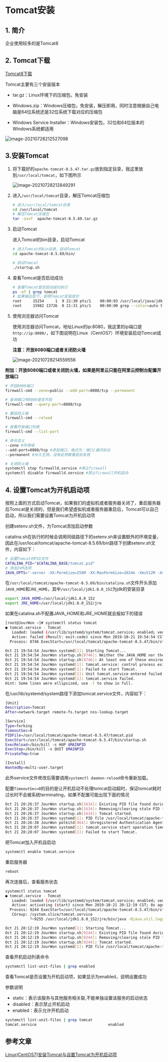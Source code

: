 # Tomcat安装

## 1. 简介

企业使用较多的是Tomcat8

## 2. Tomcat下载

[Tomcat8下载](https://tomcat.apache.org/download-80.cgi)

Tomcat主要有三个安装版本

- tar.gz：Linux环境下的压缩包，免安装

- Windows.zip：Windows压缩包，免安装，解压即用，同时注意根据自己电脑是64位系统还是32位系统下载对应的压缩包
- Windows Service Installer：Windows安装包，32位和64位版本的Windows系统都适用

![image-20210728212527098](https://abelsun-1256449468.cos.ap-beijing.myqcloud.com/image/image-20210728212527098.png)

## 3.安装Tomcat

1. 将下载好的`apache-tomcat-8.5.47.tar.gz`放到指定目录，我这里放到`/usr/local/tomcat`，如下图所示

   ![image-20210728212849291](https://abelsun-1256449468.cos.ap-beijing.myqcloud.com/image/image-20210728212849291.png)

2. 进入`/usr/local/tomcat`目录，解压Tomcat压缩包

   ```sh
   # 进入/usr/local/tomcat目录
   cd /usr/local/tomcat
   # 解压Tomcat压缩包
   tar -zxvf  apache-tomcat-8.5.69.tar.gz 
   ```

3. 启动Tomcat

   进入Tomcat的bin目录，启动Tomcat

   ```sh
   # 进入Tomcat的bin目录，启动Tomcat
   cd apache-tomcat-8.5.69/bin/
   
   # 启动Tomcat
   ./startup.sh
   ```

4. 查看Tomcat是否启动成功

   ```sh
   # 查看Tomcat是否启动成功执行
   ps -ef | grep tomcat
   # 如果输出如下，说明Tomcat安装成功
   root     15254     1  9 21:30 pts/1    00:00:03 /usr/local/java/jdk1.8.0_181/jre/bin/java -Djava.util.logging.config.file=/usr/local/tomcat/apache-tomcat-8.5.69/conf/log
   root     15982 13726  0 21:31 pts/1    00:00:00 grep --color=auto tomcat
   
   ```

   

5. 使用浏览器访问Tomcat

    使用浏览器访问Tomcat，地址Linux的ip:8080，我这里的ip端口是`http://ip:8080/`，如下图说明在Linux（CentOS7）环境安装启动Tomcat成功

   **注意：开放8080端口或者关闭防火墙**

   ![image-20210728214559556](https://abelsun-1256449468.cos.ap-beijing.myqcloud.com/image/image-20210728214559556.png)

**附加：开放8080端口或者关闭防火墙，如果是阿里云只能在阿里云控制台配置开放端口**

```sh
# 开启8080端口
firewall-cmd --zone=public --add-port=8080/tcp --permanent

# 查询端口号8080是否开启
firewall-cmd --query-port=8080/tcp

# 重启防火墙
firewall-cmd --reload

# 查看开放端口列表
firewall-cmd --list-port

# 命令含义
--zone #作用域
--add-port=8080/tcp #添加端口，格式为：端口/通讯协议
--permanent #永久生效，没有此参数重启后失效

# 关闭防火墙
systemctl stop firewalld.service #停止firewall
systemctl disable firewalld.service #禁止firewall开机启动
```

## 4. 设置Tomcat为开机启动项

按照上面的方式启动Tomcat，如果我们的虚拟机或者服务器关闭了，重启服务器后Tomcat是关闭的，但是我们希望虚拟机或者服务器重启后，Tomcat可以自己启动，所以我们需要设置Tomcat为开机启动项

创建setenv.sh文件，为Tomcat添加启动参数

catalina.sh在执行的时候会调用同级路径下的setenv.sh来设置额外的环境变量，因此在/usr/local/tomcat/apache-tomcat-8.5.69/bin路径下创建setenv.sh文件，内容如下：

```sh
# 设置Tomcat的PID文件
CATALINA_PID="$CATALINA_BASE/tomcat.pid"
# 添加JVM选项
JAVA_OPTS="-server -XX:PermSize=256M -XX:MaxPermSize=1024m -Xms512M -Xmx1024M -XX:MaxNewSize=256m"
```

在`/usr/local/tomcat/apache-tomcat-8.5.69/bin/catalina.sh`文件开头添加`JAVA_HOME`和`JRE_HOME`，其中`/usr/local/jdk1.8.0_152`为jdk的安装目录

```sh
export JAVA_HOME=/usr/local/jdk1.8.0_152
export JRE_HOME=/usr/local/jdk1.8.0_152/jre
```


如果在catalina.sh不配置JAVA_HOME和JRE_HOME就会报如下的错误

```sh
[root@JourWon ~]# systemctl status tomcat
● tomcat.service - Tomcat
   Loaded: loaded (/usr/lib/systemd/system/tomcat.service; enabled; vendor preset: disabled)
   Active: failed (Result: exit-code) since Mon 2019-10-21 19:54:54 CST; 6s ago
  Process: 8746 ExecStart=/usr/local/tomcat/apache-tomcat-8.5.47/bin/startup.sh (code=exited, status=1/FAILURE)

Oct 21 19:54:54 JourWon systemd[1]: Starting Tomcat...
Oct 21 19:54:54 JourWon startup.sh[8746]: Neither the JAVA_HOME nor the JRE_...d
Oct 21 19:54:54 JourWon startup.sh[8746]: At least one of these environment ...m
Oct 21 19:54:54 JourWon systemd[1]: tomcat.service: control process exited,...=1
Oct 21 19:54:54 JourWon systemd[1]: Failed to start Tomcat.
Oct 21 19:54:54 JourWon systemd[1]: Unit tomcat.service entered failed state.
Oct 21 19:54:54 JourWon systemd[1]: tomcat.service failed.
Hint: Some lines were ellipsized, use -l to show in full.
```

在/usr/lib/systemd/system路径下添加tomcat.service文件，内容如下：

```sh
[Unit]
Description=Tomcat
After=network.target remote-fs.target nss-lookup.target

[Service]
Type=forking
TimeoutSec=0
PIDFile=/usr/local/tomcat/apache-tomcat-8.5.47/tomcat.pid
ExecStart=/usr/local/tomcat/apache-tomcat-8.5.47/bin/startup.sh
ExecReload=/bin/kill -s HUP $MAINPID
ExecStop=/bin/kill -s QUIT $MAINPID
PrivateTmp=true

[Install]
WantedBy=multi-user.target
```

此外service文件修改后需要调用`systemctl daemon-reload`命令重新加载。

配置`TimeoutSec=0`的目的是让开机启动不处理tomcat启动超时，保证tomcat耗时过长时不会被系统terminating，如果不配置可能出现下面的情况

```sh
Oct 21 20:26:37 JourWon startup.sh[1634]: Existing PID file found during start.
Oct 21 20:26:37 JourWon startup.sh[1634]: Removing/clearing stale PID file.
Oct 21 20:26:37 JourWon startup.sh[1634]: Tomcat started.
Oct 21 20:26:37 JourWon systemd[1]: PID file /usr/local/tomcat/apache-tomcat-8.5.47/tomcat.pid not readable (yet?) after start.
Oct 21 20:26:38 JourWon polkitd[464]: Unregistered Authentication Agent for unix-process:1628:19013 (system bus name :1.23, object path /org/freedesktop/PolicyKit1/AuthenticationAgent, loca
Oct 21 20:28:07 JourWon systemd[1]: tomcat.service start operation timed out. Terminating.
Oct 21 20:28:07 JourWon systemd[1]: Failed to start Tomcat.

```

把Tomcat加入开机自启动

```sh
systemctl enable tomcat.service
```


重启服务器

```sh
reboot
```
再次连接后，查看服务状态
```sh
systemctl status tomcat
● tomcat.service - Tomcat
   Loaded: loaded (/usr/lib/systemd/system/tomcat.service; enabled; vendor preset: disabled)
   Active: activating (start) since Mon 2019-10-21 20:12:19 CST; 8s ago
  Process: 9244 ExecStart=/usr/local/tomcat/apache-tomcat-8.5.47/bin/startup.sh (code=exited, status=0/SUCCESS)
   CGroup: /system.slice/tomcat.service
           └─9255 /usr/local/jdk1.8.0_152/jre/bin/java -Djava.util.logging.config.file=/usr/local/tomcat/apache-tomcat-8.5.47/conf/logging.properties -Djava.util.logging.manager=org.apac...

Oct 21 20:12:19 JourWon systemd[1]: Starting Tomcat...
Oct 21 20:12:19 JourWon startup.sh[9244]: Existing PID file found during start.
Oct 21 20:12:19 JourWon startup.sh[9244]: Removing/clearing stale PID file.
Oct 21 20:12:19 JourWon startup.sh[9244]: Tomcat started.
Oct 21 20:12:19 JourWon systemd[1]: PID file /usr/local/tomcat/apache-tomcat-8.5.47/tomcat.pid not readable (yet?) after start.
```

查看开机启动列表命令

```sh
systemctl list-unit-files | grep enabled
```

查看Tomcat是否设置为开机启动项，如果显示为enabled，说明设置成功

参数说明

- static：表示该服务与其他服务相关联,不能单独设置该服务的启动状态
- disabled：表示禁止开机启动
- enabled：表示允许开机启动

```sh
systemctl list-unit-files | grep tomcat
tomcat.service                                enabled
```

## 参考文章

[Linux(CentOS7)安装Tomcat与设置Tomcat为开机启动项](https://thinkwon.blog.csdn.net/article/details/102717537)

